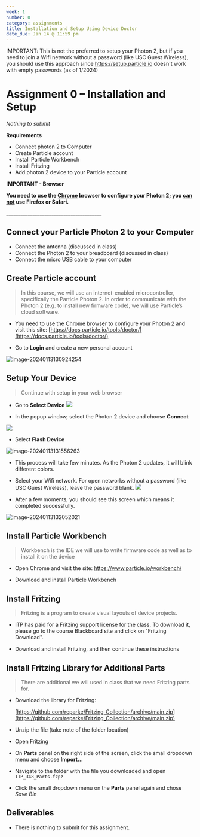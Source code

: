 ```yaml
---
week: 1
number: 0
category: assignments
title: Installation and Setup Using Device Doctor
date_due: Jan 14 @ 11:59 pm
---
```


IMPORTANT: This is not the preferred to setup your Photon 2, but if you need to join a Wifi network without a password (like USC Guest Wireless), you should use this approach since https://setup.particle.io doesn't work with empty passwords (as of 1/2024)

Assignment 0 – Installation and Setup
=====================================

*Nothing to submit*

**Requirements**

-   Connect photon 2 to Computer
-   Create Particle account
-   Install Particle Workbench
-   Install Fritzing
-   Add photon 2 device to your Particle account



**IMPORTANT - Browser**

**You need to use the [Chrome](https://www.google.com/chrome/) browser to configure your Photon 2; you <u>can not</u> use Firefox or Safari.** 

\_______________________________________\_

## Connect your Particle Photon 2 to your Computer

- Connect the antenna (discussed in class)
- Connect the Photon 2 to your breadboard (discussed in class)
- Connect the micro USB cable to your computer



Create Particle account
-----------------------

>   In this course, we will use an internet-enabled microcontroller,
>   specifically the Particle Photon 2. In order to communicate with the Photon 2
>   (e.g. to install new firmware code), we will use Particle’s cloud software.

-   You need to use the [Chrome](https://www.google.com/chrome/) browser to configure your Photon 2 and visit this site:
    [https://docs.particle.io/tools/doctor/](https://docs.particle.io/tools/doctor/)

-   Go to **Login** and create a new personal account

![image-20240113130924254](a0_installation_device_doctor.assets/image-20240113130924254.png)



Setup Your Device
-----------------------

>   Continue with setup in your web browser

- Go to **Select Device**
![](a0_installation_device_doctor.assets/image-20240113131404119.png)



- In the popup window, select the Photon 2 device and choose **Connect**

![](a0_installation_device_doctor.assets/image-20240113131517014.png)

- Select **Flash Device**

![image-20240113131556263](a0_installation_device_doctor.assets/image-20240113131556263.png)

- This process will take few minutes. As the Photon 2 updates, it will blink different colors.
- Select your Wifi network. For open networks without a password (like USC Guest Wireless), leave the password blank.
  ![](a0_installation_device_doctor.assets/image-20240113131824220.png)



- After a few moments, you should see this screen which means it completed successfully.

![image-20240113132052021](a0_installation_device_doctor.assets/image-20240113132052021.png)



Install Particle Workbench
--------------------------

>   Workbench is the IDE we will use to write firmware code as well as to
>   install it on the device

-   Open Chrome and visit the site:
    <https://www.particle.io/workbench/>

-   Download and install Particle Workbench

Install Fritzing
----------------

>   Fritzing is a program to create visual layouts of device projects.

-   ITP has paid for a Fritzing support license for the class. To download it, please go to the course Blackboard site and click on "Fritzing Download".

-   Download and install Fritzing, and then continue these instructions

Install Fritzing Library for Additional Parts
----------------

>   There are additional we will used in class that we need Fritzing parts for.

- Download the library for Fritzing:

  [https://github.com/reparke/Fritzing_Collection/archive/main.zip](https://github.com/reparke/Fritzing_Collection/archive/main.zip)

- Unzip the file (take note of the folder location)

- Open Fritzing

- On **Parts** panel on the right side of the screen, click the small dropdown menu and choose **Import…**

- Navigate to the folder with the file you downloaded and open `ITP_348_Parts.fzpz`

- Click the small dropdown menu on the **Parts** panel again and chose *Save Bin*

Deliverables
------------

- There is nothing to submit for this assignment.

